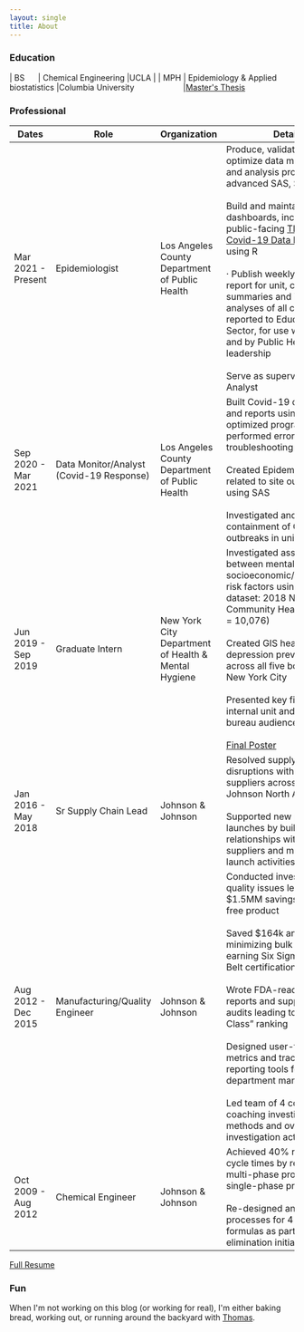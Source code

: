 ```yaml
---
layout: single
title: About
---
```


### Education

| BS  &nbsp; &nbsp; &nbsp;| Chemical Engineering                  |UCLA                 |
| MPH | Epidemiology &  Applied biostatistics |Columbia University &nbsp; &nbsp; &nbsp; &nbsp; &nbsp; &nbsp; &nbsp; &nbsp; &nbsp; &nbsp; &nbsp;|<a href="../thesis">Master's Thesis</a>


### Professional


| Dates  | Role | Organization | Details |
| ------------  | --------------------- | ----------------------- | --------------------------------- |
| Mar 2021 - Present | Epidemiologist | Los Angeles County Department of Public Health  |  Produce, validate and optimize data management and analysis programs using advanced SAS, SQL, and R  <br><br>  Build and maintain unit dashboards, including public-facing [TK-12 School Covid-19 Data Dashboard](http://publichealth.lacounty.gov/media/coronavirus/education/index.htm) using R   <br><br> ·	Publish weekly Covid-19 report for unit, containing summaries and in-depth analyses of all case data reported to Education Sector, for use within unit and by Public Health leadership  <br><br>  Serve as supervisor for Epi Analyst                        |
| Sep 2020 - Mar 2021 | Data Monitor/Analyst (Covid-19 Response) | Los Angeles County Department of Public Health  |  Built Covid-19 dashboards and reports using SAS and R; optimized programs and performed error troubleshooting <br><br>  Created Epidemic Curves related to site outbreaks using SAS   <br><br> 	Investigated and supported containment of Covid-19 outbreaks in universities                             |
| Jun 2019 - Sep 2019| Graduate Intern                | New York City Department of Health & Mental Hygiene |Investigated associations between mental illness and socioeconomic/demographic risk factors using SAS; dataset: 2018 New York City Community Health Survey (n = 10,076) <br><br>  Created GIS heat map of depression prevalence across all five boroughs of New York City <br><br>  Presented key findings to internal unit and broader bureau audience <br><br> <a href="../poster">Final Poster</a>
| Jan 2016 - May 2018 | Sr Supply Chain Lead           | Johnson & Johnson  |  Resolved supply chain disruptions with 46 chemical suppliers across Johnson & Johnson North America <br><br>  Supported new product launches by building relationships with new suppliers and managing launch activities                               |
| Aug 2012 - Dec 2015 | Manufacturing/Quality Engineer | Johnson & Johnson  | Conducted investigations for quality issues leading to $1.5MM savings in defect-free product <br><br>  Saved $164k annually by minimizing bulk waste, earning Six Sigma Green-Belt certification <br><br> Wrote FDA-ready technical reports and supported FDA audits leading to site “Best in Class” ranking <br><br> Designed user-friendly metrics and tracking and reporting tools for use by department management <br><br>  Led team of 4 contractors, coaching investigative methods and overseeing all investigation activity |
| Oct 2009 - Aug 2012 | Chemical Engineer | Johnson & Johnson  | Achieved 40% reduction in cycle times by re-designing multi-phase processes for single-phase production <br><br> Re-designed and validated processes for 4 product formulas as part of Paraben elimination initiative  |


<a href="../resume" class="btn btn--primary">Full Resume</a>

### Fun

When I'm not working on this blog (or working for real), I'm either baking bread, working out, or running around the backyard with [Thomas](https://www.instagram.com/thomas_cream_golden/). 

